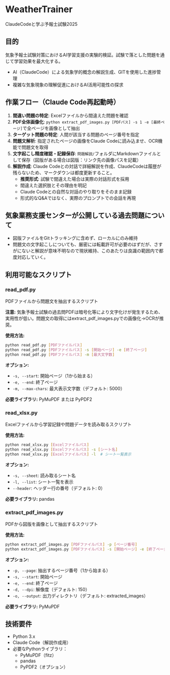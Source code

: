 # WeatherTrainer

ClaudeCodeと学ぶ予報士試験2025

## 目的
気象予報士試験対策におけるAI学習支援の実験的検証。試験で落とした問題を通じて学習効果を最大化する。
- AI（ClaudeCode）による気象学的概念の解説生成、GITを使用した進捗管理
- 複雑な気象現象の理解促進におけるAI活用可能性の探求

## 作業フロー（Claude Code再起動時）
1. **間違い問題の特定**: Excelファイルから間違えた問題を確認
2. **PDF全体画像化**: `python extract_pdf_images.py [PDFパス] -s 1 -e [最終ページ]`で全ページを画像として抽出
3. **ターゲット問題の特定**: 人間が該当する問題のページ番号を指定
4. **問題文解析**: 指定されたページの画像をClaude Codeに読み込ませ、OCR機能で問題文を取得
5. **文字起こし精度確認・記録保存**: `問題解説/`フォルダにMarkdownファイルとして保存（図版がある場合は図版：リンク先の画像パスを記載）
6. **解説作成**: Claude Codeとの対話で詳細解説を作成、ClaudeCodeは履歴が残らないため、マークダウンは都度更新すること。
   - **推奨形式**: 試験で間違えた場合は実際の対話形式を採用
   - 間違えた選択肢とその理由を明記
   - Claude Codeとの自然な対話のやり取りをそのまま記録
   - 形式的なQ&Aではなく、実際のプロンプトでの会話を再現

## 気象業務支援センターが公開している過去問題について
- 図版ファイルをGitトラッキングに含めず、ローカルにのみ維持
- 問題文の文字起こしについても、厳密には転載許可が必要のはずだが、さすがにないと解説が意味不明なので現状維持、このあたりは良識の範囲内で都度対応していく。

## 利用可能なスクリプト

### read_pdf.py
PDFファイルから問題文を抽出するスクリプト

**注意:** 気象予報士試験の過去問PDFは暗号化等により文字化けが発生するため、実用性が低い。問題文の取得にはextract_pdf_images.pyでの画像化→OCRが推奨。

**使用方法:**
```bash
python read_pdf.py [PDFファイルパス]
python read_pdf.py [PDFファイルパス] -s [開始ページ] -e [終了ページ]
python read_pdf.py [PDFファイルパス] -m [最大文字数]
```

**オプション:**
- `-s, --start`: 開始ページ（1から始まる）
- `-e, --end`: 終了ページ
- `-m, --max-chars`: 最大表示文字数（デフォルト: 5000）

**必要ライブラリ:** PyMuPDF または PyPDF2

### read_xlsx.py
Excelファイルから学習記録や問題データを読み取るスクリプト

**使用方法:**
```bash
python read_xlsx.py [Excelファイルパス]
python read_xlsx.py [Excelファイルパス] -s [シート名]
python read_xlsx.py [Excelファイルパス] -l  # シート一覧表示
```

**オプション:**
- `-s, --sheet`: 読み取るシート名
- `-l, --list`: シート一覧を表示
- `--header`: ヘッダー行の番号（デフォルト: 0）

**必要ライブラリ:** pandas

### extract_pdf_images.py
PDFから図版を画像として抽出するスクリプト

**使用方法:**
```bash
python extract_pdf_images.py [PDFファイルパス] -p [ページ番号]
python extract_pdf_images.py [PDFファイルパス] -s [開始ページ] -e [終了ページ]
```

**オプション:**
- `-p, --page`: 抽出するページ番号（1から始まる）
- `-s, --start`: 開始ページ
- `-e, --end`: 終了ページ
- `-d, --dpi`: 解像度（デフォルト: 150）
- `-o, --output`: 出力ディレクトリ（デフォルト: extracted_images）

**必要ライブラリ:** PyMuPDF

## 技術要件
- Python 3.x
- Claude Code（解説作成用）
- 必要なPythonライブラリ：
  - PyMuPDF（fitz）
  - pandas
  - PyPDF2（オプション）